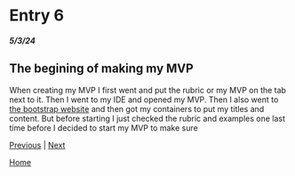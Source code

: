 # Entry 6
##### 5/3/24

## The begining of making my MVP

 When creating my MVP I first went and put the rubric or my MVP on the tab next to it. Then I went to my IDE and opened my MVP. Then I also went to [the bootstrap website](https://getbootstrap.com/) and then got my containers to put my titles and content. But before starting I just checked the rubric and examples one last time before I decided to start my MVP to make sure   



[Previous](entry05.md) | [Next](entry07.md)

[Home](../README.md)
